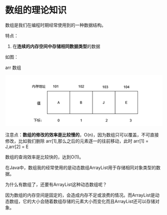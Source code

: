 # 数组的理论知识



数组是我们在编程时期经常使用到的一种数据结构。

特点：

1. 在**连续的内存空间中存储相同数据类型**的数据



如图：

arr 数组

![img.png](img.png)



注意点：**数组的修改的效率是比较慢的**，O(n)，因为数组只可以覆盖，不可直接修改，比如我们删除 arr[1],那么之后的元素逐一的往前移动，此时 arr[1] = J,arr[2] = E

数组的查询效率是比较快的，达到O(1)。



在Java中，数组我的经常使用的是动态数组ArrayList用于存储相同对象类型的数据。



为什么有数组了，还要有ArrayList这种动态数组呢？



因为数组的内存空间是固定的，会造成内存不足或浪费的情况。而ArrayList是动态数组，它的大小会随着数组存储的元素大小而变化而且ArrayList还可以存储对象。

